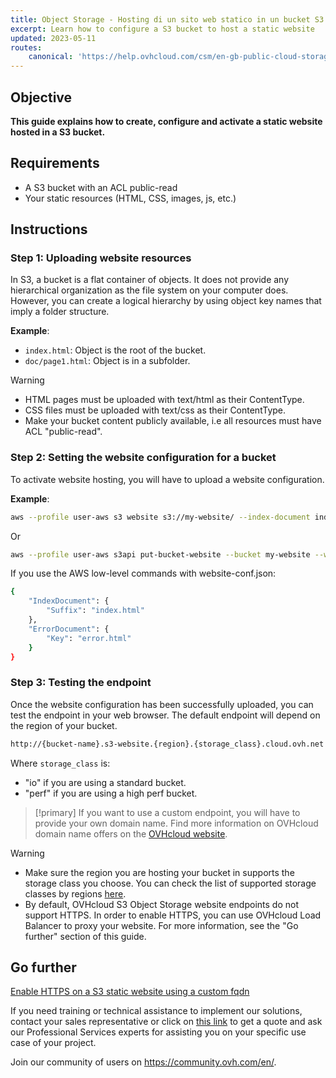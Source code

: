 ```yaml
---
title: Object Storage - Hosting di un sito web statico in un bucket S3 (EN)
excerpt: Learn how to configure a S3 bucket to host a static website
updated: 2023-05-11
routes:
    canonical: 'https://help.ovhcloud.com/csm/en-gb-public-cloud-storage-s3-static-website?id=kb_article_view&sysparm_article=KB0058056'
---
```


## Objective

**This guide explains how to create, configure and activate a static website hosted in a S3 bucket.**

## Requirements

- A S3 bucket with an ACL public-read
- Your static resources (HTML, CSS, images, js, etc.)

## Instructions

### Step 1: Uploading website resources

In S3, a bucket is a flat container of objects. It does not provide any hierarchical organization as the file system on your computer does. However, you can create a logical hierarchy by using object key names that imply a folder structure.

**Example**:

- `index.html`: Object is the root of the bucket.
- `doc/page1.html`: Object is in a subfolder.

> [!warning]
>
> - HTML pages must be uploaded with text/html as their ContentType.
> - CSS files must be uploaded with text/css as their ContentType.
> - Make your bucket content publicly available, i.e all resources must have ACL "public-read".

### Step 2: Setting the website configuration for a bucket

To activate website hosting, you will have to upload a website configuration.

**Example**:

```sh
aws --profile user-aws s3 website s3://my-website/ --index-document index.html --error-document error.html
```

Or

```sh
aws --profile user-aws s3api put-bucket-website --bucket my-website --website-configuration file://website-conf.json
```

If you use the AWS low-level commands with website-conf.json:

```sh
{
    "IndexDocument": {
        "Suffix": "index.html"
    },
    "ErrorDocument": {
        "Key": "error.html"
    }
}
```

### Step 3: Testing the endpoint

Once the website configuration has been successfully uploaded, you can test the endpoint in your web browser.
The default endpoint will depend on the region of your bucket.

```sh
http://{bucket-name}.s3-website.{region}.{storage_class}.cloud.ovh.net
```

Where `storage_class` is:

- "io" if you are using a standard bucket.
- "perf" if you are using a high perf bucket.

> [!primary]
> If you want to use a custom endpoint, you will have to provide your own domain name.
> Find more information on OVHcloud domain name offers on the [OVHcloud website](https://www.ovhcloud.com/it/domains/).

> [!warning]
> - Make sure the region you are hosting your bucket in supports the storage class you choose. You can check the list of supported storage classes by regions [here](/pages/storage_and_backup/object_storage/s3_location).
> - By default, OVHcloud S3 Object Storage website endpoints do not support HTTPS. In order to enable HTTPS, you can use OVHcloud Load Balancer to proxy your website. For more information, see the "Go further" section of this guide.

## Go further

[Enable HTTPS on a S3 static website using a custom fqdn](/pages/storage_and_backup/object_storage/s3_website_https)

If you need training or technical assistance to implement our solutions, contact your sales representative or click on [this link](https://www.ovhcloud.com/it/professional-services/) to get a quote and ask our Professional Services experts for assisting you on your specific use case of your project.

Join our community of users on <https://community.ovh.com/en/>.
